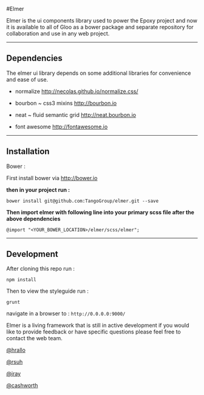 #Elmer

Elmer is the ui components library used to power the Epoxy project and now it is available to all of Gloo as a bower package and separate repository for collaboration and use in any web project.

---
## Dependencies

The elmer ui library depends on some additional libraries for convenience and ease of use.

- normalize <http://necolas.github.io/normalize.css/>

- bourbon ~ css3 mixins <http://bourbon.io>

- neat ~ fluid semantic grid <http://neat.bourbon.io>

- font awesome <http://fontawesome.io>

---
## Installation

Bower :

First install bower via <http://bower.io>

**then in your project run :**

    bower install git@github.com:TangoGroup/elmer.git --save

**Then import elmer with following line into your primary scss file after the above dependencies**

    @import "<YOUR_BOWER_LOCATION>/elmer/scss/elmer";

---

## Development

After cloning this repo run :

    npm install

Then to view the styleguide run :

    grunt

navigate in a browser to : `http://0.0.0.0:9000/`

Elmer is a living framework that is still in active development if you would like to provide feedback or have specific questions please feel free to contact the web team.

[@hrallo](mailto:hrallo@tangogroup.com)

[@rsuh](mailto:rsuh@tangogroup.com)

[@jray](mailto:jray@tangogroup.com)

[@cashworth](mailto:cashworth@tangogroup.com)

